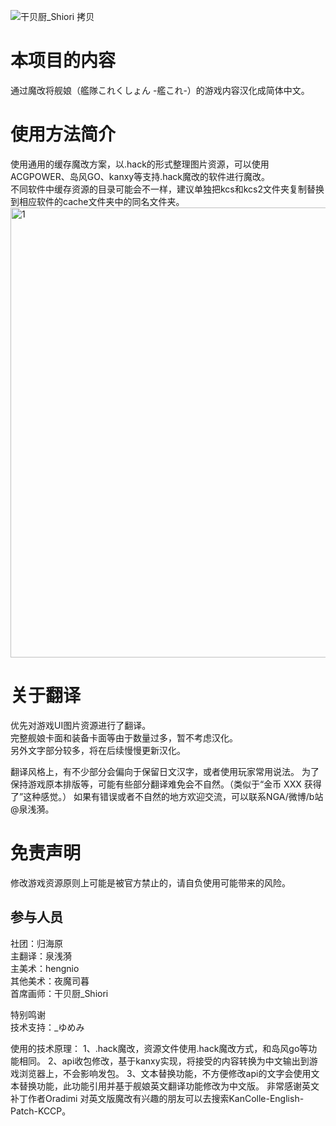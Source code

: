 ![干贝厨_Shiori 拷贝](https://github.com/user-attachments/assets/ee050bda-1371-42e7-a480-b25ea45015a8)
# 本项目的内容
通过魔改将舰娘（艦隊これくしょん -艦これ-）的游戏内容汉化成简体中文。


# 使用方法简介
使用通用的缓存魔改方案，以.hack的形式整理图片资源，可以使用ACGPOWER、岛风GO、kanxy等支持.hack魔改的软件进行魔改。  
不同软件中缓存资源的目录可能会不一样，建议单独把kcs和kcs2文件夹复制替换到相应软件的cache文件夹中的同名文件夹。  
<img width="1200" height="720" alt="1" src="https://github.com/user-attachments/assets/440de43d-597d-4c20-ba8b-3b4d43a6b5cb" />

# 关于翻译
优先对游戏UI图片资源进行了翻译。  
完整舰娘卡面和装备卡面等由于数量过多，暂不考虑汉化。  
另外文字部分较多，将在后续慢慢更新汉化。

翻译风格上，有不少部分会偏向于保留日文汉字，或者使用玩家常用说法。
为了保持游戏原本排版等，可能有些部分翻译难免会不自然。（类似于“金币 XXX 获得了”这种感觉。）
如果有错误或者不自然的地方欢迎交流，可以联系NGA/微博/b站@泉浅漪。

# 免责声明
修改游戏资源原则上可能是被官方禁止的，请自负使用可能带来的风险。

## 参与人员
社团：归海原  
主翻译：泉浅漪  
主美术：hengnio  
其他美术：夜魔司暮  
首席画师：干贝厨_Shiori

特别鸣谢  
技术支持：_ゆめみ

使用的技术原理：
1、.hack魔改，资源文件使用.hack魔改方式，和岛风go等功能相同。 
2、api收包修改，基于kanxy实现，将接受的内容转换为中文输出到游戏浏览器上，不会影响发包。 
3、文本替换功能，不方便修改api的文字会使用文本替换功能，此功能引用并基于舰娘英文翻译功能修改为中文版。 
非常感谢英文补丁作者Oradimi 
对英文版魔改有兴趣的朋友可以去搜索KanColle-English-Patch-KCCP。 
